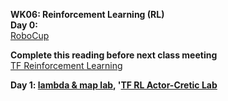 **WK06: Reinforcement Learning (RL)**  
**Day 0:**  
[RoboCup](https://www.robocup.org/a_brief_history_of_robocup)  

**Complete this reading before next class meeting**  
[TF Reinforcement Learning](https://www.tensorflow.org/agents/tutorials/0_intro_rl)  

**Day 1: [lambda & map lab](https://colab.research.google.com/drive/18hEb8oVn7bghj5HkCg6HziRxVH8s78vT?usp=sharing), '[TF RL Actor-Cretic Lab](https://www.tensorflow.org/tutorials/reinforcement_learning/actor_critic)**  
